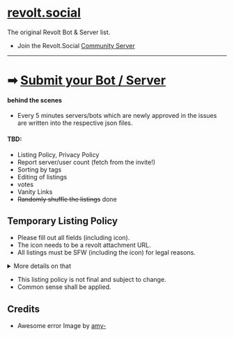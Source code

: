 # [revolt.social](https://revolt.social)

The original Revolt Bot & Server list.
- Join the Revolt.Social [Community Server](https://nightly.revolt.chat/invite/SRTSjf0d) 

---

# ➡ [Submit your Bot / Server](https://github.com/RevoltSocial/lists/issues/new/choose)



#### behind the scenes
- Every 5 minutes servers/bots which are newly approved in the issues are written into the respective json files. 
#### TBD:
- Listing Policy, Privacy Policy
- Report server/user count (fetch from the invite!)
- Sorting by tags
- Editing of listings
- votes
- Vanity Links
- ~~Randomly shuffle the listings~~ done

## Temporary Listing Policy
- Please fill out all fields (including icon).
- The icon needs to be a revolt attachment URL.
- All listings must be SFW (including the icon) for legal reasons.
<details>
  <summary>More details on that</summary>
You can have some NSFW content on the server, as long as it is gated from other content and it asks for your age first (or other measures). This is something I have to require because in my country and in many other countries too, linking minors to porn is illegal. I cannot verify the age of my visitors, nor does Revolt. So I don't want to go into any legal risks here - as this is a serious felony. 
Now you might ask: Why is Google linking porn-sites then without age check? They have the "Provider privilege" (known in German law) in US law there is something similar, I guess Section 230. 
The difference is: We currently approve every submission and thus we cannot make use of Sec 230 / Provider privilege. Google and other sites don't approve the content seen. However this policy might change depending on the legal situation and development of Revolt.
</details>

- This listing policy is not final and subject to change. 
- Common sense shall be applied.

## Credits
- Awesome error Image by [amy-](https://twitter.com/amy_studios)

